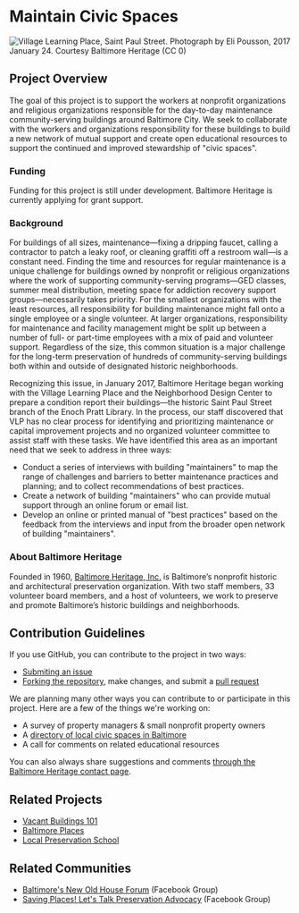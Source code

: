 # Maintain Civic Spaces

![Village Learning Place, Saint Paul Street. Photograph by Eli Pousson, 2017 January 24. Courtesy [Baltimore Heritage](https://www.flickr.com/photos/baltimoreheritage/32483636616/) (CC 0)](https://c1.staticflickr.com/1/617/32483636616_f2f6fd5c37_b.jpg)

## Project Overview

The goal of this project is to support the workers at nonprofit organizations and religious organizations responsible for the day-to-day maintenance community-serving buildings around Baltimore City. We seek to collaborate with the workers and organizations responsibility for these buildings to build a new network of mutual support and create open educational resources to support the continued and improved stewardship of "civic spaces".

### Funding

Funding for this project is still under development. Baltimore Heritage is currently applying for grant support.

### Background

For buildings of all sizes, maintenance—fixing a dripping faucet, calling a contractor to patch a leaky roof, or cleaning graffiti off a restroom wall—is a constant need. Finding the time and resources for regular maintenance is a unique challenge for buildings owned by nonprofit or religious organizations where the work of supporting community-serving programs—GED classes, summer meal distribution, meeting space for addiction recovery support groups—necessarily takes priority. For the smallest organizations with the least resources, all responsibility for building maintenance might fall onto a single employee or a single volunteer. At larger organizations, responsibility for maintenance and facility management might be split up between a number of full- or part-time employees with a mix of paid and volunteer support. Regardless of the size, this common situation is a major challenge for the long-term preservation of hundreds of community-serving buildings both within and outside of designated historic neighborhoods.

Recognizing this issue, in January 2017, Baltimore Heritage began working with the Village Learning Place and the Neighborhood Design Center to prepare a condition report their buildings—the historic Saint Paul Street branch of the Enoch Pratt Library. In the process, our staff discovered that VLP has no clear process for identifying and prioritizing maintenance or capital improvement projects and no organized volunteer committee to assist staff with these tasks. We have identified this area as an important need that we seek to address in three ways:

- Conduct a series of interviews with building "maintainers" to map the range of challenges and barriers to better maintenance practices and planning; and to collect recommendations of best practices.
- Create a network of building "maintainers" who can provide mutual support through an online forum or email list.
- Develop an online or printed manual of "best practices" based on the feedback from the interviews and input from the broader open network of building "maintainers".

### About Baltimore Heritage

Founded in 1960, [Baltimore Heritage, Inc.](https://baltimoreheritage.org/about/) is Baltimore’s nonprofit historic and architectural preservation organization. With two staff members, 33 volunteer board members, and a host of volunteers, we work to preserve and promote Baltimore’s historic buildings and neighborhoods.

## Contribution Guidelines

If you use GitHub, you can contribute to the project in two ways:

- [Submiting an issue](https://github.com/baltimoreheritage/civicspaces/issues)
- [Forking the repository](https://github.com/baltimoreheritage/civicspaces/pulls#fork-destination-box), make changes, and submit a [pull request](https://github.com/baltimoreheritage/civicspaces/pulls)

We are planning many other ways you can contribute to or participate in this project. Here are a few of the things we're working on:

- A survey of property managers & small nonprofit property owners
- A [directory of local civic spaces in Baltimore](https://baltimoreheritage.github.io/civicspaces/)
- A call for comments on related educational resources

You can also always share suggestions and comments [through the Baltimore Heritage contact page](https://baltimoreheritage.org/contact/).

## Related Projects

- [Vacant Buildings 101](https://baltimoreheritage.github.io/vacant-buildings-101/)
- [Baltimore Places](https://baltimoreheritage.github.io/places/)
- [Local Preservation School](https://localpreservation.github.io/)

## Related Communities

- [Baltimore's New Old House Forum](https://www.facebook.com/groups/284340365036620/) (Facebook Group)
- [Saving Places! Let's Talk Preservation Advocacy](https://www.facebook.com/groups/savingplaces/) (Facebook Group)
